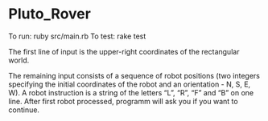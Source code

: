 # Pluto_Rover
To run: ruby src/main.rb
To test: rake test

The first line of input is the upper-right coordinates of the rectangular world.

The remaining input consists of a sequence of robot positions (two integers specifying the initial coordinates of the robot and an orientation - N, S, E, W). A robot instruction is a string of the letters “L”, “R”, “F” and “B” on one line. After first robot processed, programm will ask you if you want to continue. 
